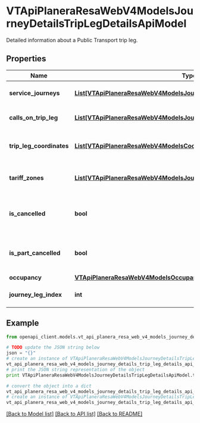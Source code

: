 # VTApiPlaneraResaWebV4ModelsJourneyDetailsTripLegDetailsApiModel

Detailed information about a Public Transport trip leg.

## Properties
Name | Type | Description | Notes
------------ | ------------- | ------------- | -------------
**service_journeys** | [**List[VTApiPlaneraResaWebV4ModelsJourneyDetailsServiceJourneyApiModel]**](VTApiPlaneraResaWebV4ModelsJourneyDetailsServiceJourneyApiModel.md) | The service journey for the trip leg. | [optional] 
**calls_on_trip_leg** | [**List[VTApiPlaneraResaWebV4ModelsJourneyDetailsCallDetailsApiModel]**](VTApiPlaneraResaWebV4ModelsJourneyDetailsCallDetailsApiModel.md) | The calls on the trip leg. | [optional] 
**trip_leg_coordinates** | [**List[VTApiPlaneraResaWebV4ModelsCoordinateApiModel]**](VTApiPlaneraResaWebV4ModelsCoordinateApiModel.md) | The coordinates for the trip leg. | [optional] 
**tariff_zones** | [**List[VTApiPlaneraResaWebV4ModelsJourneyDetailsTariffZoneApiModel]**](VTApiPlaneraResaWebV4ModelsJourneyDetailsTariffZoneApiModel.md) | The tariff zones that the trip leg traverses. | [optional] 
**is_cancelled** | **bool** | Flag indicating if the trip leg is cancelled. | [optional] 
**is_part_cancelled** | **bool** | Flag indicating if the trip leg is partially cancelled. | [optional] 
**occupancy** | [**VTApiPlaneraResaWebV4ModelsOccupancyInformationApiModel**](VTApiPlaneraResaWebV4ModelsOccupancyInformationApiModel.md) |  | [optional] 
**journey_leg_index** | **int** | Index of Leg in Journey | [optional] 

## Example

```python
from openapi_client.models.vt_api_planera_resa_web_v4_models_journey_details_trip_leg_details_api_model import VTApiPlaneraResaWebV4ModelsJourneyDetailsTripLegDetailsApiModel

# TODO update the JSON string below
json = "{}"
# create an instance of VTApiPlaneraResaWebV4ModelsJourneyDetailsTripLegDetailsApiModel from a JSON string
vt_api_planera_resa_web_v4_models_journey_details_trip_leg_details_api_model_instance = VTApiPlaneraResaWebV4ModelsJourneyDetailsTripLegDetailsApiModel.from_json(json)
# print the JSON string representation of the object
print VTApiPlaneraResaWebV4ModelsJourneyDetailsTripLegDetailsApiModel.to_json()

# convert the object into a dict
vt_api_planera_resa_web_v4_models_journey_details_trip_leg_details_api_model_dict = vt_api_planera_resa_web_v4_models_journey_details_trip_leg_details_api_model_instance.to_dict()
# create an instance of VTApiPlaneraResaWebV4ModelsJourneyDetailsTripLegDetailsApiModel from a dict
vt_api_planera_resa_web_v4_models_journey_details_trip_leg_details_api_model_form_dict = vt_api_planera_resa_web_v4_models_journey_details_trip_leg_details_api_model.from_dict(vt_api_planera_resa_web_v4_models_journey_details_trip_leg_details_api_model_dict)
```
[[Back to Model list]](../README.md#documentation-for-models) [[Back to API list]](../README.md#documentation-for-api-endpoints) [[Back to README]](../README.md)


